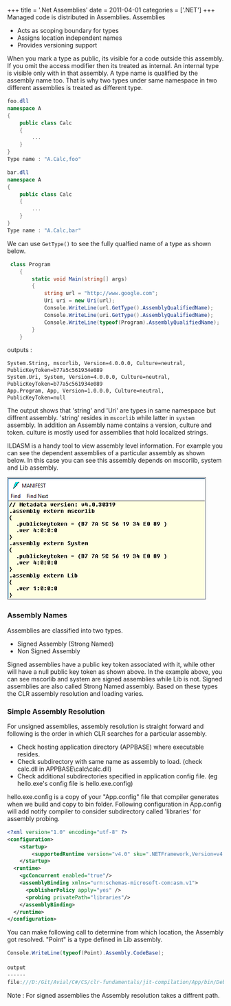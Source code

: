 +++
title = '.Net Assemblies'
date = 2011-04-01
categories = ['.NET']
+++
Managed code is distributed in Assemblies. Assemblies

* Acts as scoping boundary for types
* Assigns location independent names
* Provides versioning support

When you mark a type as public, its visible for a code outside this assembly. If you omit the access modifier
then its treated as internal. An internal type is visible only with in that assembly. A type name is qualified
by the assembly name too. That is why two types under same namespace in two different assemblies is treated as 
different type.

```csharp
foo.dll
namespace A 
{
    public class Calc
    {
        ...
    }
}
Type name : "A.Calc,foo"
```

```csharp
bar.dll
namespace A 
{
    public class Calc
    {
        ...
    }
}
Type name : "A.Calc,bar" 
```
We can use `GetType()` to see the fully qualfied name of a type as shown below.  

```csharp
 class Program
    {
        static void Main(string[] args)
        {
            string url = "http://www.google.com";
            Uri uri = new Uri(url);
            Console.WriteLine(url.GetType().AssemblyQualifiedName);
            Console.WriteLine(uri.GetType().AssemblyQualifiedName);
            Console.WriteLine(typeof(Program).AssemblyQualifiedName);
        }
    }

```
outputs :

```
System.String, mscorlib, Version=4.0.0.0, Culture=neutral, PublicKeyToken=b77a5c561934e089
System.Uri, System, Version=4.0.0.0, Culture=neutral, PublicKeyToken=b77a5c561934e089
App.Program, App, Version=1.0.0.0, Culture=neutral, PublicKeyToken=null

```
The output shows that 'string' and 'Uri' are types in same namespace but diffrent assembly. 'string' resides 
in `mscorlib` while latter in `system` assembly. In addition an Assembly name contains a version, culture and token. 
culture is mostly used for assemblies that hold localized strings.  

ILDASM is a handy tool to view assembly level information. For example you can see the dependent assemblies of a
particular assembly as shown below. In this case you can see this assembly depends on mscorlib, system and Lib assembly.

<img src='2017-04-26-17-50-40.png' class='img-responsive'>  

### Assembly Names   
Assemblies are classified into two types.

* Signed Assembly (Strong Named)
* Non Signed Assembly  

Signed assemblies have a public key token associated with it, while other will have a null public key token as shown above.
In the example above, you can see mscorlib and system are signed assemblies while Lib is not. Signed assemblies are also 
called Strong Named assembly. Based on these types the CLR assembly resolution and loading varies.  

### Simple Assembly Resolution  

For unsigned assemblies, assembly resolution is straight forward and following is the order in which CLR searches for a 
particular assembly.  

* Check hosting application directory (APPBASE) where executable resides.
* Check subdirectory with same name as assembly to load. (check calc.dll in APPBASE\calc\calc.dll)
* Check additional subdirectories specified in application config file. (eg hello.exe's config file is hello.exe.config)

hello.exe.config is a copy of your "App.config" file that compiler generates when we build and copy to bin folder. Following
configuration in App.config will add notify compiler to consider subdirectory called 'libraries' for assembly probing.  

```xml
<?xml version="1.0" encoding="utf-8" ?>
<configuration>
    <startup> 
        <supportedRuntime version="v4.0" sku=".NETFramework,Version=v4.5.2" />
    </startup>
  <runtime>
    <gcConcurrent enabled="true"/>
    <assemblyBinding xmlns="urn:schemas-microsoft-com:asm.v1">
      <publisherPolicy apply="yes" />
      <probing privatePath="libraries"/>
    </assemblyBinding>
  </runtime>
</configuration>

```
You can make following call to determine from which location, the Assembly got resolved. "Point" is a 
type defined in Lib assembly.  

```csharp
Console.WriteLine(typeof(Point).Assembly.CodeBase);

output
------
file:///D:/Git/Avial/C#/CS/clr-fundamentals/jit-compilation/App/bin/Debug/libraries/Lib.DLL

```
Note : For signed assemblies the Assembly resolution takes a diffrent path.



